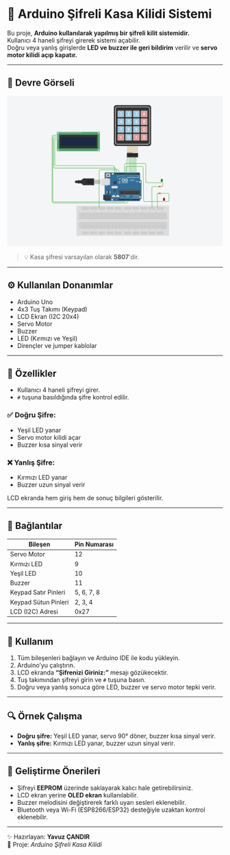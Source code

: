# 🔐 Arduino Şifreli Kasa Kilidi Sistemi

Bu proje, **Arduino kullanılarak yapılmış bir şifreli kilit sistemidir.**  
Kullanıcı 4 haneli şifreyi girerek sistemi açabilir.  
Doğru veya yanlış girişlerde **LED ve buzzer ile geri bildirim** verilir ve **servo motor kilidi açıp kapatır.**

---

## 📸 Devre Görseli

![Kasa Kilidi Devre Görseli](devre.png)

> 💡 Kasa şifresi varsayılan olarak **5807**'dir.

---

## ⚙️ Kullanılan Donanımlar

- Arduino Uno  
- 4x3 Tuş Takımı (Keypad)  
- LCD Ekran (I2C 20x4)  
- Servo Motor  
- Buzzer  
- LED (Kırmızı ve Yeşil)  
- Dirençler ve jumper kablolar  

---

## 🧠 Özellikler

- Kullanıcı 4 haneli şifreyi girer.  
- `#` tuşuna basıldığında şifre kontrol edilir.  

### ✅ Doğru Şifre:
- Yeşil LED yanar  
- Servo motor kilidi açar  
- Buzzer kısa sinyal verir  

### ❌ Yanlış Şifre:
- Kırmızı LED yanar  
- Buzzer uzun sinyal verir  

LCD ekranda hem giriş hem de sonuç bilgileri gösterilir.  

---

## 🔌 Bağlantılar

| Bileşen | Pin Numarası |
|----------|--------------|
| Servo Motor | 12 |
| Kırmızı LED | 9 |
| Yeşil LED | 10 |
| Buzzer | 11 |
| Keypad Satır Pinleri | 5, 6, 7, 8 |
| Keypad Sütun Pinleri | 2, 3, 4 |
| LCD (I2C) Adresi | 0x27 |

---

## 🚀 Kullanım

1. Tüm bileşenleri bağlayın ve Arduino IDE ile kodu yükleyin.  
2. Arduino’yu çalıştırın.  
3. LCD ekranda **“Şifrenizi Giriniz:”** mesajı gözükecektir.  
4. Tuş takımından şifreyi girin ve `#` tuşuna basın.  
5. Doğru veya yanlış sonuca göre LED, buzzer ve servo motor tepki verir.  

---

## 🔍 Örnek Çalışma

- **Doğru şifre:** Yeşil LED yanar, servo 90° döner, buzzer kısa sinyal verir.  
- **Yanlış şifre:** Kırmızı LED yanar, buzzer uzun sinyal verir.  

---

## 🧩 Geliştirme Önerileri

- Şifreyi **EEPROM** üzerinde saklayarak kalıcı hale getirebilirsiniz.  
- LCD ekran yerine **OLED ekran** kullanılabilir.  
- Buzzer melodisini değiştirerek farklı uyarı sesleri eklenebilir.  
- Bluetooth veya Wi-Fi (ESP8266/ESP32) desteğiyle uzaktan kontrol eklenebilir.

---

✨ Hazırlayan: **Yavuz ÇANDIR**  
📅 Proje: *Arduino Şifreli Kasa Kilidi*  
